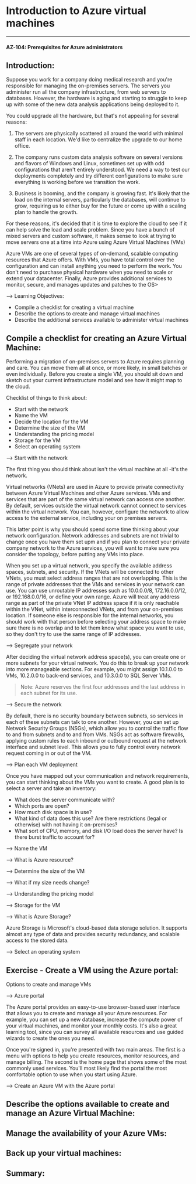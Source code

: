 # Introduction to Azure virtual machines 
____
#### AZ-104: Prerequisites for Azure administrators


## Introduction: 

Suppose you work for a company doing medical research and you're responsible for managing the on-premises servers. The servers you administer run all the company infrastructure, from web servers to databases. However, the hardware is aging and starting to struggle to keep up with some of the new data analysis applications being deployed to it. 

You could upgrade all the hardware, but that's not appealing for several reasons: 

1. The servers are physically scattered all around the world with minimal staff in each location. We'd like to centralize the upgrade to our home office. 
2. The company runs custom data analysis software on several versions and flavors of Windows and Linux, sometimes set up with odd configurations that aren't entirely understood. We need a way to test our deployments completely and try different configurations to make sure everything is working before we transition the work. 

3. Business is booming, and the company is growing fast. It's likely that the load on the internal servers, particularly the databases, will continue to grow, requiring us to either buy for the future or come up with a scaling plan to handle the growth. 

For these reasons, it's decided that it is time to explore the cloud to see if it can help solve the load and scale problem. Since you have a bunch of mixed servers and custom software, it makes sense to look at trying to move servers one at a time into Azure using Azure Virtual Machines (VMs)


Azure VMs are one of several types of on-demand, scalable computing resources that Azure offers. With VMs, you have total control over the configuration and can install anything you need to perform the work. You don't need to purchase physical hardware when you need to scale or extend your datacenter. Finally, Azure provides additional services to monitor, secure, and manages updates and patches to the OS> 

--> Learning Objectives: 

* Compile a checklist for creating a virtual machine 
* Describe the options to create and manage virtual machines 
* Describe the additional services available to administer virtual machines

## Compile a checklist for creating an Azure Virtual Machine: 

Performing a migration of on-premises servers to Azure requires planning and care. You can move them all at once, or more likely, in small batches or even individually. Before you create a single VM, you should sit down and sketch out your current infrastructure model and see how it might map to the cloud. 

Checklist of things to think about:

* Start with the network 
* Name the VM 
* Decide the location for the VM 
* Determine the size of the VM 
* Understanding the pricing model 
* Storage for the VM 
* Select an operating system 

--> Start with the network

The first thing you should think about isn't the virtual machine at all -it's the network. 

Virtual networks (VNets) are used in Azure to provide private connectivity between Azure Virtual Machines and other Azure services. VMs and services that are part of the same virtual network can access one another. By default, services outside the virtual network cannot connect to services within the virtual network. You can, however, configure the network to allow access to the external service, including your on premises servers. 

This latter point is why you should spend some time thinking about your network configuration. Network addresses and subnets are not trivial to change once you have them set upm and if you plan to connect your private company network to the Azure services, you will want to make sure you consider the topology, before putting any VMs into place. 

When you set up a virtual network, you specify the available address spaces, subnets, and security. If the VNets will be connected to other VNets, you must select address ranges that are not overlapping. This is the range of private addresses that the VMs and services in your network can use. You can use unroutable IP addresses such as 10.0.0.0/8, 172.16.0.0/12, or 192.168.0.0/16, or define your own range. Azure will treat any address range as part of the private VNet IP address space if it is only reachable within the VNet, within interconnected VNets, and from your on-premises location. If someone else is responsible for the internal networks, you should work with that person before selecting your address space to make sure there is no overlap and to let them know what space you want to use, so they don't try to use the same range of IP addresses. 



--> Segregate your network 

After deciding the virtual network address space(s), you can create one or more subnets for your virtual network. You do this to break up your network into more manageable sections. For example, you might assign 10.1.0.0 to VMs, 10.2.0.0 to back-end services, and 10.3.0.0 to SQL Server VMs.

> Note: Azure reserves the first four addresses and the last address in each subnet for its use. 

--> Secure the network 

By default, there is no security boundary between subnets, so services in each of these subnets can talk to one another. However, you can set up Network Security Groups (NSGs), which allow you to control the traffic flow to and from subnets and to and from VMs. NSGs act as software firewalls, applying custom rules to each inbound or outbound request at the network interface and subnet level. This allows you to fully control every network request coming in or out of the VM. 

--> Plan each VM deployment 

Once you have mapped out your communication and network requirements, you can start thinking about the VMs you want to create. A good plan is to select a server and take an inventory: 

* What does the server communicate with? 
* Which ports are open? 
* How much disk space is in use? 
* What kind of data does this use? Are there restrictions (legal or otherwise) with not having it on-premises? 
* What sort of CPU, memory, and disk I/O load does the server have? Is there burst traffic to account for? 

--> Name the VM


--> What is Azure resource? 


--> Determine the size of the VM

--> What if my size needs change? 

--> Understanding the pricing model

--> Storage for the VM

--> What is Azure Storage?

Azure Storage is Microsoft's cloud-based data storage solution. It supports almost any type of data and provides security redundancy, and scalable access to the stored data. 

--> Select an operating system




## Exercise - Create a VM using the Azure portal: 

Options to create and manage VMs

--> Azure portal 

The Azure portal provides an easy-to-use browser-based user interface that allows you to create and manage all your Azure resources. For example, you can set up a new database, increase the compute power of your virtual machines, and monitor your monthly costs. It's also a great learning tool, since you can survey all available resources and use guided wizards to create the ones you need. 

Once you're signed in, you're presented with two main areas. The first is a menu with options to help you create resources, monitor resources, and manage billing. The second is the home page that shows some of the most commonly used services. You'll most likely find the portal the most comfortable option to use when you start using Azure. 

--> Create an Azure VM with the Azure portal





## Describe the options available to create and manage an Azure Virtual Machine: 

## Manage the availability of your Azure VMs: 

## Back up your virtual machines: 

## Summary: 

